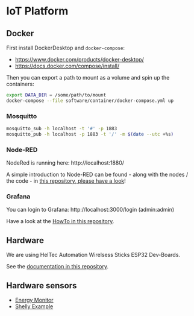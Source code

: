 # IoT Platform

## Docker

First install DockerDesktop and `docker-compose`:

- https://www.docker.com/products/docker-desktop/
- https://docs.docker.com/compose/install/

Then you can export a path to mount as a volume and spin up the containers:

```sh
export DATA_DIR = /some/path/to/mount
docker-compose --file software/container/docker-compose.yml up
```

### Mosquitto

```sh
mosquitto_sub -h localhost -t '#' -p 1883
mosquitto_pub -h localhost -p 1883 -t '/' -m $(date --utc +%s)
```

### Node-RED

NodeRed is running here: http://localhost:1880/

A simple introduction to Node-RED can be found - along with the nodes / the code -  in [this repository, please have a look](./software/flow/README.md)! 


### Grafana

You can login to Grafana: http://localhost:3000/login (admin:admin)

Have a look at the [HowTo in this repository](./software/dashboard/README.md).


## Hardware

We are using HelTec Automation Wirelsess Sticks ESP32 Dev-Boards.

See the [documentation in this repository](./hardware/README.md).

## Hardware sensors

* [Energy Monitor](./software/firmware/energy-monitor/README.md)
* [Shelly Example](./software/firmware/shelly-monitor/README.md)